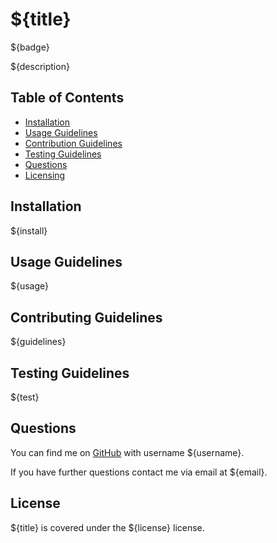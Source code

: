 # ${title} 

${badge}

${description} 

## Table of Contents

* [Installation](#installation)
* [Usage Guidelines](#usage-guidelines)
* [Contribution Guidelines](#contributing-guidelines)
* [Testing Guidelines](#testing-guidelines)
* [Questions](#questions)
* [Licensing](#license)  

## Installation

${install}


## Usage Guidelines

${usage}

## Contributing Guidelines

${guidelines}


## Testing Guidelines

${test}

## Questions

You can find me on [GitHub](https://github.com/${username}/) with username ${username}.

If you have further questions contact me via email at ${email}.

## License

${title} is covered under the ${license} license.